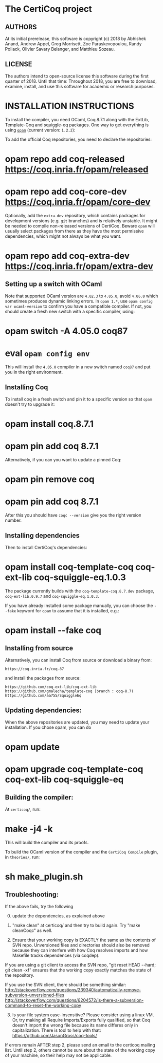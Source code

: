 The CertiCoq project
====================

AUTHORS
-------

At its initial prerelease, this software is copyright (c) 2018 by
Abhishek Anand, Andrew Appel, Greg Morrisett, Zoe Paraskevopoulou, Randy
Pollack, Olivier Savary Belanger, and Matthieu Sozeau.

LICENSE
-------

The authors intend to open-source license this software during the first
quarter of 2018.  Until that time: Throughout 2018, you are free to
download, examine, install, and use this software for academic or
research purposes.


INSTALLATION INSTRUCTIONS
=========================

  To install the compiler, you need OCaml, Coq.8.7.1 along with the
ExtLib, Template-Coq and squiggle-eq packages.  One way to get
everything is using [`opam`](http://opam.ocaml.org) (current version: `1.2.2`):

  To add the official Coq repositories, you need to declare the
repositories:

# opam repo add coq-released https://coq.inria.fr/opam/released
# opam repo add coq-core-dev https://coq.inria.fr/opam/core-dev

  Optionally, add the `extra-dev` repository, which contains packages
for development versions (e.g. `git` branches) and is relatively
unstable.  It might be needed to compile non-released versions of
CertiCoq. Beware `opam` will usually select packages from there as they
have the most permissive dependencies, which might not always be what
you want.

# opam repo add coq-extra-dev https://coq.inria.fr/opam/extra-dev

Setting up a switch with OCaml
------------------------------

  Note that supported OCaml version are `4.02.3` to `4.05.0`, avoid
`4.06.0` which sometimes produces dynamic linking errors. In `opam 1.*`,
use `opam config var ocaml-version` to confirm you have a compatible
compiler. If not, you should create a fresh new switch with a specific
compiler, using:

# opam switch -A 4.05.0 coq87
# eval `opam config env`

  This will install the `4.05.0` compiler in a new switch named `coq87`
and put you in the right environment.

Installing Coq
--------------

  To install coq in a fresh switch and pin it to a specific version so
that `opam` doesn't try to upgrade it:

# opam install coq.8.7.1
# opam pin add coq 8.7.1

  Alternatively, if you can you want to update a pinned Coq:

# opam pin remove coq
# opam pin add coq 8.7.1

  After this you should have `coqc --version` give you the right version
number.

Installing dependencies
-----------------------

Then to install CertiCoq's dependencies:

# opam install coq-template-coq coq-ext-lib coq-squiggle-eq.1.0.3

  The package currently builds with the `coq-template-coq.8.7.dev`
package, `coq-ext-lib.0.9.7` and `coq-squiggle-eq.1.0.3`.

If you have already installed some package manually, you can choose the
`--fake` keyword for `opam` to assume that it is installed, e.g.:

# opam install --fake coq

Installing from source
----------------------
Alternatively, you can install Coq from source or download a binary from:

	https://coq.inria.fr/coq-87

and install the packages from source:

	https://github.com/coq-ext-lib/coq-ext-lib
	https://github.com/gmalecha/template-coq (branch : coq-8.7)
	https://github.com/aa755/SquiggleEq


Updating dependencies:
----------------------

When the above repositories are updated, you may need to update your installation.
If you chose opam, you can do

# opam update
# opam upgrade coq-template-coq coq-ext-lib coq-squiggle-eq 


Building the compiler:
----------------------
  At `certicoq/`, run:

# make -j4 -k

  This will build the compiler and its proofs.

To build the OCaml version of the compiler and the
`CertiCoq Compile` plugin, in `theories/`, run:

# sh make_plugin.sh

Troubleshooting:
----------------------

If the above fails, try the following

0) update the dependencies, as explained above

1) "make clean" at certicoq/ and then try to build again. Try "make cleanCoqc" as well.

2) Ensure that your working copy is EXACTLY the same as the contents of SVN repo. Unversioned files and directories should also be removed because they can 
interfere with how Coq resolves imports and how Makefile tracks dependences (via coqdep).

If you are using a git client to access the SVN repo, "git reset HEAD --hard; git clean -xf" ensures that the working copy exactly matches the state of the repository.

If you use the SVN client, there should be something similar:
http://stackoverflow.com/questions/239340/automatically-remove-subversion-unversioned-files
http://stackoverflow.com/questions/6204572/is-there-a-subversion-command-to-reset-the-working-copy

3) Is your file system case-insensitive? Please consider using a linux VM. Or,  try making all Require Imports/Exports fully qualified,
so that Coq doesn't import the wrong file because its name differes only in capitalization.
There is tool to help with that:
https://github.com/JasonGross/coq-tools/


If errors remain AFTER step 2, please send an email to the certicoq mailing list.
Until step 2, others cannot be sure about the state of the working copy of your machine, so their help may not be applicable.


